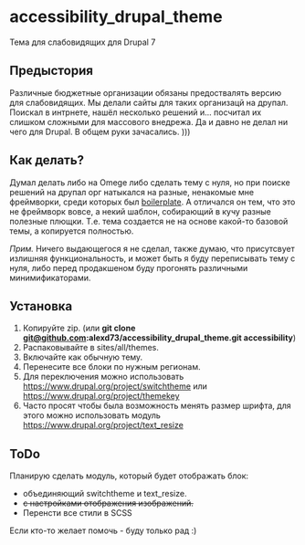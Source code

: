 # accessibility_drupal_theme
Тема для слабовидящих для Drupal 7

## Предыстория
Различные бюджетные организации обязаны предоствалять версию для слабовидящих. Мы делали сайты для таких организацй на друпал. Поискал в интрнете, нашёл несколько решений и... посчитал их слишком сложными для массового внедрежа. Да и давно не делал ни чего для Drupal. В общем руки зачасались. )))

## Как делать?

Думал делать либо на Omege либо сделать тему с нуля, но при поиске решений на друпал орг натыкался на разные, ненакомые мне фреймворки, среди которых был [boilerplate](https://www.drupal.org/project/boilerplate). А отличался он тем, что это не фреймворк вовсе, а некий шаблон, собирающий в кучу разные полезные плющки. Т.е. тема создается не на основе какой-то базовой темы, а копируется полностью. 

*Прим.* Ничего выдающегося я не сделал, также думаю, что присутсвует излишняя функциональность, и может быть я буду переписывать тему с нуля, либо перед продакшеном буду прогонять различными минимификаторами.

## Установка

1. Копируйте zip. (или __git clone git@github.com:alexd73/accessibility_drupal_theme.git accessibility__)
2. Распаковывайте в sites/all/themes.
3. Включайте как обычную тему.
4. Перенесите все блоки по нужным регионам.
5. Для переключения можно использовать https://www.drupal.org/project/switchtheme или https://www.drupal.org/project/themekey
6. Часто просят чтобы была возможность менять размер шрифта, для этого можно использовать модуль https://www.drupal.org/project/text_resize


## ToDo
Планирую сделать модуль, который будет отображать блок: 

* объединяющий switchtheme и text_resize.
* ~~с настройками отображения изображений.~~
* Перенсти все стили в SCSS

Если кто-то желает помочь - буду только рад :)
